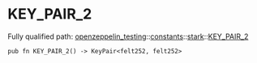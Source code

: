 # KEY_PAIR_2

Fully qualified path: [openzeppelin_testing](./openzeppelin_testing.md)::[constants](./openzeppelin_testing-constants.md)::[stark](./openzeppelin_testing-constants-stark.md)::[KEY_PAIR_2](./openzeppelin_testing-constants-stark-KEY_PAIR_2.md)

<pre><code class="language-cairo">pub fn KEY_PAIR_2() -&gt; KeyPair&lt;felt252, felt252&gt;</code></pre>

